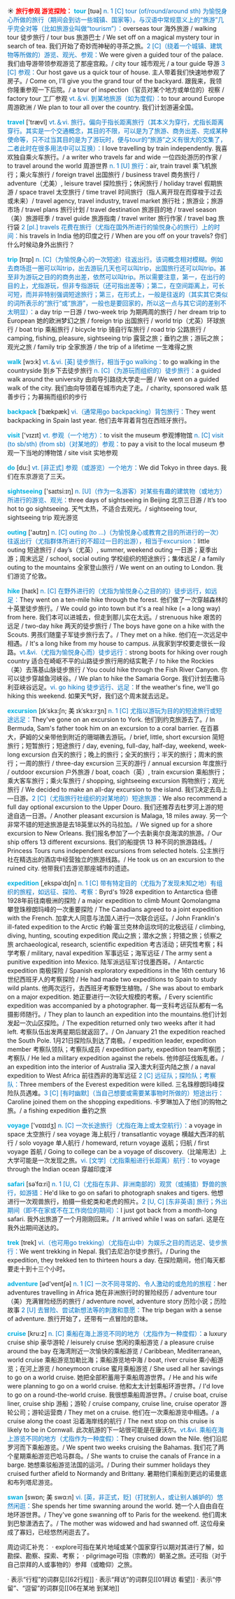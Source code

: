 ☀ <font color="red">**旅行参观 游览探险：**</font>
<font color="sky blue">**tour**</font> [tʊə] 
<font color="#0070c0">n. 1 [C] tour (of/round/around sth) 为愉悦身心所做的旅行（期间会到访一些城镇、国家等）。与汉语中常规意义上的“旅游”几乎完全对等（比如旅游业叫做“tourism”）：</font>overseas tour 海外旅游 / walking tour 徒步旅行 / tour bus 旅游巴士 / We set off on a magical mystery tour in search of tea. 我们开始了奇妙而神秘的寻茶之旅。<font color="#0070c0">2 [C]（绕着一个城镇、建筑物等所做的）游览、观光、参观：</font>We were given a guided tour of the palace. 我们由导游带领参观游览了那座宫殿。/ city tour 城市观光 / a tour guide 导游 <font color="#0070c0">3 [C] 参观：</font>Our host gave us a quick tour of house. 主人带着我们快速地参观了房子。/ Come on, I’ll give you the grand tour of the backyard. 跟我来，我领你隆重参观一下后院。/ a tour of inspection（官员对某个地方或单位的）视察 / factory tour 工厂参观 <font color="#0070c0">vt.＆vi. 到某地旅游（如为度假）：</font>to tour around Europe 周游欧洲 / We plan to tour all over the country. 我们计划游遍全国。

<font color="sky blue">**travel**</font> ['trævl] 
<font color="#0070c0">vt.＆vi. 旅行。偏向于指长距离旅行（其本义为穿行，尤指长距离穿行。其实是一个交通概念，其目的不限，可以是为了旅游、商务出差、完成某种使命等，只不过当其目的是为了游玩时，便与tour的“旅游”之义有很大的交集了，二者此时在很多用法中可以互换）：</font>I love travelling by train independently. 我喜欢独自乘火车旅行。/ a writer who travels far and wide 一位四处游历的作家 / to travel around the world 周游世界 <font color="#0070c0">n. 1 [U] 旅行：</font>air, train travel 乘飞机旅行；乘火车旅行 / foreign travel 出国旅行 / business travel 商务旅行 / adventure（尤美）, leisure travel 探险旅行；休闲旅行 / holiday travel 假期旅游 / space travel 太空旅行 / time travel 时间旅行（指人离开现在而穿梭于过去或未来）/ travel agency, travel industry, travel market 旅行社；旅游业；旅游市场 / travel plans 旅行计划 / travel destination 旅游目的地 / travel season（美）旅游旺季 / travel guide 旅游指南 / travel writer 旅行作家 / travel bag 旅行袋 <font color="#0070c0">2 [pl.] travels 花费在旅行（尤指在国外所进行的愉悦身心的旅行）上的时间：</font>his travels in India 他的印度之行 / When are you off on your travels? 你们什么时候动身外出旅行？

<font color="sky blue">**trip**</font> [trɪp] 
<font color="#0070c0">n. [C]（为愉悦身心的一次短途）往返出行。该词概念相对模糊。例如去商场逛一圈可以叫trip，出去游玩几天也可以叫trip，出国旅行还可以叫trip。甚至非为游玩之目的的商务出差，依然可以叫trip。所以需要注意，第一，在出行的目的上，尤指游玩，但非专指游玩（还可指出差等）；第二，在空间距离上，可长可短，而并非特别强调短途旅行；第三，在形式上，一般是往返的（其实其它类似的词所表示的“旅行”或“旅游”，一般也是要回家的，所以这一点与其它词的差别不太明显）：</font>a day trip 一日游 / two-week trip 为期两周的旅行 / her dream trip to European 她的欧洲梦幻之旅 / foreign trip 出国旅行 / world trip（尤英）环球旅行 / boat trip 乘船旅行 / bicycle trip 骑自行车旅行 / road trip 公路旅行 / camping, fishing, pleasure, sightseeing trip 露营之旅；垂钓之旅；游玩之旅；观光之旅 / family trip 全家旅游 / the trip of a lifetime 一生难得之旅

<font color="sky blue">**walk**</font> [wɔ:k] 
<font color="#0070c0">vt.＆vi. [英] 徒步旅行，相当于go walking：</font>to go walking in the countryside 到乡下去徒步旅行 <font color="#0070c0">n. [C]（为游玩而组织的）徒步旅行：</font>a guided walk around the university 由向导引路绕大学走一圈 / We went on a guided walk of the city. 我们由向导领着在城市内走了走。/ charity, sponsored walk 慈善步行；为募捐而组织的步行
           
<font color="sky blue">**backpack**</font> [ˈbækpæk]
<font color="#0070c0">vi.（通常用go backpacking）背包旅行：</font>They went backpacking in Spain last year. 他们去年背着背包在西班牙旅行。

<font color="sky blue">**visit**</font> ['vɪzɪt] 
<font color="#0070c0">vt. 参观（一个地方）：</font>to visit the museum 参观博物馆 <font color="#0070c0">n. [C] visit (to sb/sth) (from sb)（对某地的）参观：</font>to pay a visit to the local museum 参观一下当地的博物馆 / site visit 实地参观

<font color="sky blue">**do**</font> [du:] 
<font color="#0070c0">vt. [非正式] 参观（或游览）一个地方：</font>We did Tokyo in three days. 我们在东京游览了三天。

<font color="sky blue">**sightseeing**</font> ['saɪtsi:ɪŋ] 
<font color="#0070c0">n. [U]（作为一名游客）对某些有趣的建筑物（或地方）所进行的游览、观光：</font>three days of sightseeing in Beijing 北京三日游 / It’s too hot to go sightseeing. 天气太热，不适合去观光。/ sightseeing tour, sightseeing trip 观光游览

<font color="sky blue">**outing**</font> ['aʊtɪŋ] 
<font color="#0070c0">n. [C] outing (to ...)（为愉悦身心或教育之目的所进行的一次）往返出行（尤指群体所进行的不超过一日的出游），相当于excursion：</font>little outing 短途旅行 / day’s（尤英）, summer, weekend outing 一日游；夏季出游；周末远足 / school, social outing 学校组织的短途旅行；集体远足 / a family outing to the mountains 全家登山旅行 / We went on an outing to London. 我们游览了伦敦。
           
<font color="sky blue">**hike**</font> [haɪk]
<font color="#0070c0">n. [C] 在野外进行的（尤指为愉悦身心之目的的）徒步远行，如远足：</font>They went on a ten-mile hike through the forest. 他们做了一次穿越森林的十英里徒步旅行。/ We could go into town but it's a real hike (= a long way) from here. 我们本可以进城去，但走到那儿实在太远。/ strenuous hike 艰苦的远足 / two-day hike 两天的徒步旅行 / The boys have gone on a hike with the Scouts. 男孩们随童子军徒步旅行去了。/ They met on a hike. 他们在一次远足中相遇。/ It's a long hike from my house to campus. 从我家到学校要走很长一段路。<font color="#0070c0">vt.&vi.（尤指为愉悦身心而）徒步远行：</font>strong boots for hiking over rough country 适合在崎岖不平的山路徒步旅行用的结实靴子 / to hike the Rockies（美）去落基山脉徒步旅行 / You could hike through the Fish River Canyon. 你可以徒步穿越鱼河峡谷。/ We plan to hike the Samaria Gorge. 我们计划去撒马利亚峡谷远足。<font color="#0070c0">vi. go hiking 徒步远行、远足：</font>If the weather's fine, we'll go hiking this weekend. 如果天气好，我们这个周末就去远足。

<font color="sky blue">**excursion**</font> [ɪkˈskɜ:ʃn; 美 ɪkˈskɜ:rʒn]
<font color="#0070c0">n. 1 [C] 尤指以游玩为目的的短途旅行或短途远足：</font>They've gone on an excursion to York. 他们到约克旅游去了。/ In Bermuda, Sam's father took him on an excursion to a coral barrier. 在百慕大，萨姆的父亲带他到附近的珊瑚礁去游玩。/ brief, little, short excursion 简短旅行；短暂旅行；短途旅行 / day, evening, full-day, half-day, weekend, week-long excursion 白天的旅行；晚上的旅行；全天的旅行；半天的旅行；周末的旅行；一周的旅行 / three-day excursion 三天的游行 / annual excursion 年度旅行 / outdoor excursion 户外旅游 / boat, coach（英）, train excursion 乘船旅行；乘大客车旅行；乘火车旅行 / shopping, sightseeing excursion 购物旅行；观光旅行 / We decided to make an all-day excursion to the island. 我们决定去岛上—日游。<font color="#0070c0">2 [C]（尤指旅行社组织的对某地的）短途旅游：</font>We also recommend a full day optional excursion to the Upper Douro. 我们还推荐去杜罗河上游的短途自选一日游。/ Another pleasant excursion is Malaga, 18 miles away. 另一个非常不错的短途旅游是去18英里以外的马拉加。/ We signed up for a shore excursion to New Orleans. 我们报名参加了—个去新奥尔良海滨的旅游。/ Our ship offers 13 different excursions. 我们的船提供 13 种不同的旅游路线。/ Princess Tours runs independent excursions from selected hotels. 公主旅行社在精选出的酒店中经营独立的旅游线路。/ He took us on an excursion to the ruined city. 他带我们去游览那座城市的遗迹。
           
<font color="sky blue">**expedition**</font> [ˌekspəˈdɪʃn]
<font color="#0070c0">n. 1 [C] 带有特定目的（尤指为了发现未知之地）有组织的旅程，如远征、探险、考察：</font>Byrd's 1928 expedition to Antarctica 伯德1928年前往南极洲的探险 / a major expedition to climb Mount Qomolangma 攀登珠穆朗玛峰的一次重要探险 / The Canadians agreed to a joint expedition with the French. 加拿大人同意与法国人进行一次联合远征。/ John Franklin's ill-fated expedition to the Arctic 约翰·富兰克林命运坎坷的北极远征 / climbing, diving, hunting, scouting expedition 爬山之旅；潜水之旅；狩猎之旅；侦察之旅 archaeological, research, scientific expedition 考古活动；研究性考察；科学考察 / military, naval expedition 军事远征；海军远征 / The army sent a punitive expedition into Mexico. 陆军派远征军讨伐墨西哥。/ Antarctic expedition 南极探险 / Spanish exploratory expeditions in the 16th century 16世纪西班牙人的考察探险 / He had made two expeditions to Spain to study wild plants. 他两次远行，去西班牙考察野生植物。/ She was about to embark on a major expedition. 她正要进行一次较大规模的考察。/ Every scientific expedition was accompanied by a photographer. 每一支科考远征队都有一名摄影师随行。/ They plan to launch an expedition into the mountains.他们计划发起一次山区探险。/ The expedition returned only two weeks after it had left. 考察队伍出发两星期后就返回了。/ On January 21 the expedition reached the South Pole. 1月21日探险队到达了南极。/ expedition leader, expedition member 考察队领队；考察队成员 / expedition party, expedition team考察团；考察队 / He led a military expedition against the rebels. 他帅部征伐叛乱者。/ an expedition into the interior of Australia 深入澳大利亚内陆之旅 / a naval expedition to West Africa 前往西非的海军远征 <font color="#0070c0">2 [C] 远征队；探险队；考察队：</font>Three members of the Everest expedition were killed. 三名珠穆朗玛峰探险队员遇难。<font color="#0070c0">3 [C] [有时幽默]（当自己想要或需要某事物时所做的）短途出行：</font>Caroline joined them on the shopping expeditions. 卡罗琳加入了他们的购物之旅。/ a fishing expedition 垂钓之旅

<font color="sky blue">**voyage**</font> ['vɒɪɪdӡ] 
<font color="#0070c0">n. [C] 一次长途旅行（尤指在海上或太空航行）：</font>a voyage in space 太空旅行 / sea voyage 海上航行 / transatlantic voyage 横越大西洋的航行 / solo voyage 单人航行 / homeward, return voyage 返航；归航 / first voyage 首航 / Going to college can be a voyage of discovery.（比喻用法）上大学可能是一次发现之旅。<font color="#0070c0">vi. [文学]（尤指乘船进行长距离）航行：</font>to voyage through the Indian ocean 穿越印度洋
            
<font color="sky blue">**safari**</font> [səˈfɑ:ri]
<font color="#0070c0">n. 1 [U, C]（尤指在东非、非洲南部的）观赏（或捕猎）野兽的旅行，如游猎：</font>He'd like to go on safari to photograph snakes and tigers. 他想进行一次观兽旅行，拍摄一些蛇类和老虎的照片。<font color="#0070c0">2 [U, C] [东非英语] 旅行；外出期间（即不在家或不在工作岗位的期间）：</font>I just got back from a month-long safari. 我外出旅游了一个月刚刚回来。/ It arrived while I was on safari. 这是在我外出期间送达的。          

<font color="sky blue">**trek**</font> [trek]
<font color="#0070c0">vi.（也可用go trekking）（尤指在山中）为娱乐之目的而远足、徒步旅行：</font>We went trekking in Nepal. 我们去尼泊尔徒步旅行。/ During the expedition, they trekked ten to thirteen hours a day. 在探险期间，他们每天都要走十到十三个小时。

<font color="sky blue">**adventure**</font> [əd'ventʃə] 
<font color="#0070c0">n. 1 [C] 一次不同寻常的、令人激动的或危险的旅程：</font>her adventures travelling in Africa 她在非洲旅行时的冒险经历 / adventure tour（美）充满冒险经历的旅行 / adventure novel, adventure story 历险小说；历险故事 <font color="#0070c0">2 [U] 去冒险、尝试新想法等的刺激和意愿：</font>The trip began with a sense of adventure. 旅行开始了，还带有一点冒险的意味。
           
<font color="sky blue">**cruise**</font> [kru:z]
<font color="#0070c0">n. [C] 乘船在海上游览不同的地方（尤指作为一种度假）：</font>a luxury cruise ship 豪华游轮 / leisurely cruise 悠闲的乘船游览 / a pleasure cruise around the bay 在海湾附近一次愉快的乘船游览 / Caribbean, Mediterranean, world cruise 乘船游览加勒比海；乘船游览地中海 / boat, river cruise 乘小船游览；在河上游览 / honeymoon cruise 蜜月乘船游览 / She used all her savings to go on a world cruise. 她把全部积蓄用于乘船周游世界。/ He and his wife were planning to go on a world cruise. 他和太太计划乘船环游世界。/ I'd love to go on a round-the-world cruise. 我很想乘船周游世界。/ cruise boat, cruise liner, cruise ship 游船；游轮 / cruise company, cruise line, cruise operator 游轮公司；游轮运营商 / They met on a cruise. 他们在一次乘船游览中相遇。/ a cruise along the coast 沿着海岸线的航行 / The next stop on this cruise is likely to be in Cornwall. 此次航游的下一站很可能是在康沃尔。<font color="#0070c0">vt.&vi. 乘船在海上游览不同的地方（尤指作为一种度假）：</font>They cruised down the Nile. 他们沿尼罗河而下乘船游览。/ We spent two weeks cruising the Bahamas. 我们花了两个星期乘船游览巴哈马群岛。/ She wants to cruise the canals of France in a barge. 她想乘驳船游览法国的运河。/ During their summer holidays they cruised further afield to Normandy and Brittany. 暑期他们乘船到更远的诺曼底和布列塔尼游览。
           
<font color="sky blue">**swan**</font> [swɒn; 美 swɑ:n]
<font color="#0070c0">vi. [英，非正式，贬]（打扰别人，或让别人嫉妒的）悠然闲逛：</font>She spends her time swanning around the world. 她一个人自由自在地环游世界。/ They've gone swanning off to Paris for the weekend. 他们周末到巴黎潇洒去了。/ The mother was widowed and had swanned off. 这位母亲成了寡妇，已经悠然闲逛去了。

周边词汇补充：
· explore可指在某片地域或某个国家穿行以期对其进行了解，如勘探、勘察、探索、考察；
· pilgrimage可指（宗教的）朝圣之旅。还可指（对于自己崇拜的人或事物的）参拜（或瞻仰）之旅。

· 表示“行程”的词群见[[62行程]]
· 表示“拜访”的词群见[[01拜访 看望]]
· 表示“停留”、“逗留”的词群见[[06在某地 到某地]]
